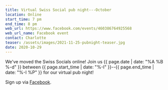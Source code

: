 ```yaml
---
title: Virtual Swiss Social pub night---October
location: Online
start_time: 7 pm
end_time: 8 pm
web_url: https://www.facebook.com/events/460386764925568
web_url_name: Facebook event
contact: Charlotte
teaser: /assets/images/2021-11-25-pubnight-teaser.jpg
date: 2020-10-29
---
```


We've moved the Swiss Socials online! Join us {{ page.date | date: "%A %B %-d"
}} between {{ page.start_time | date: "%-I" }}--{{ page.end_time | date: "%-I
%P" }} for our virtual pub night!

Sign up via [Facebook].

[facebook]: <{{ page.web_url }}>
